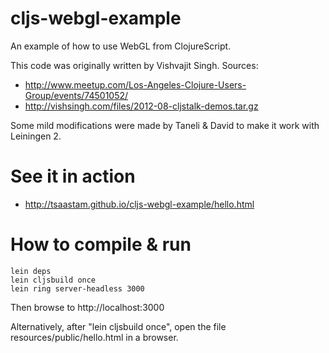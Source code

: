 cljs-webgl-example
==================

An example of how to use WebGL from ClojureScript.

This code was originally written by Vishvajit Singh. Sources:

* http://www.meetup.com/Los-Angeles-Clojure-Users-Group/events/74501052/
* http://vishsingh.com/files/2012-08-cljstalk-demos.tar.gz

Some mild modifications were made by Taneli & David to make it work with
Leiningen 2.

See it in action
================

* http://tsaastam.github.io/cljs-webgl-example/hello.html

How to compile & run
====================

    lein deps
    lein cljsbuild once
    lein ring server-headless 3000

Then browse to http://localhost:3000

Alternatively, after "lein cljsbuild once", open the file resources/public/hello.html in a browser.
